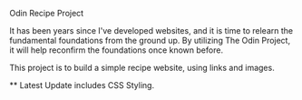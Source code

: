Odin Recipe Project

It has been years since I've developed websites, and it is time to relearn the fundamental foundations from the ground up. By utilizing The Odin Project, it will help reconfirm the foundations once known before.

This project is to build a simple recipe website, using links and images.

** Latest Update includes CSS Styling.